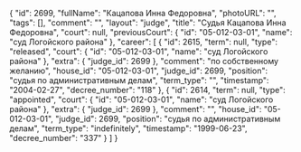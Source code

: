 {
    "id": 2699,
    "fullName": "Кацапова Инна Федоровна",
    "photoURL": "",
    "tags": [],
    "comment": "",
    "layout": "judge",
    "title": "Судья Кацапова Инна Федоровна",
    "court": null,
    "previousCourt": {
        "id": "05-012-03-01",
        "name": "суд Логойского района"
    },
    "career": [
        {
            "id": 2615,
            "term": null,
            "type": "released",
            "court": {
                "id": "05-012-03-01",
                "name": "суд Логойского района"
            },
            "extra": {
                "judge_id": 2699
            },
            "comment": "по собственному желанию",
            "house_id": "05-012-03-01",
            "judge_id": 2699,
            "position": "судья по административным делам",
            "term_type": "",
            "timestamp": "2004-02-27",
            "decree_number": "118"
        },
        {
            "id": 2614,
            "term": null,
            "type": "appointed",
            "court": {
                "id": "05-012-03-01",
                "name": "суд Логойского района"
            },
            "extra": {
                "judge_id": 2699
            },
            "comment": "",
            "house_id": "05-012-03-01",
            "judge_id": 2699,
            "position": "судья по административным делам",
            "term_type": "indefinitely",
            "timestamp": "1999-06-23",
            "decree_number": "337"
        }
    ]
}